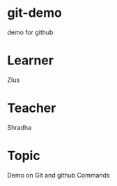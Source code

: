 # git-demo
demo for github 

# Learner
ZIus

# Teacher 
Shradha

# Topic
Demo on Git and github Commands

